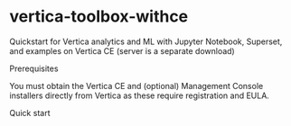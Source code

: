 # vertica-toolbox-withce
Quickstart for Vertica analytics and ML with Jupyter Notebook, Superset, and examples on Vertica CE (server is a separate download)

Prerequisites

You must obtain the Vertica CE and (optional) Management Console installers directly from Vertica as these require registration and EULA.

Quick start

